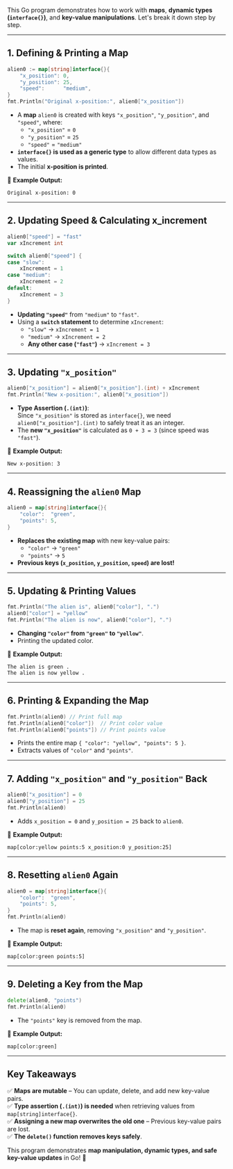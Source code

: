 This Go program demonstrates how to work with **maps**, **dynamic types (`interface{}`)**, and **key-value manipulations**. Let's break it down step by step.

---

## **1. Defining & Printing a Map**
```go
alien0 := map[string]interface{}{
    "x_position": 0,
    "y_position": 25,
    "speed":      "medium",
}
fmt.Println("Original x-position:", alien0["x_position"])
```
- A **map** `alien0` is created with keys `"x_position"`, `"y_position"`, and `"speed"`, where:
  - `"x_position"` = `0`
  - `"y_position"` = `25`
  - `"speed"` = `"medium"`
- **`interface{}` is used as a generic type** to allow different data types as values.
- The initial **x-position is printed**.

📌 **Example Output:**
```
Original x-position: 0
```

---

## **2. Updating Speed & Calculating x_increment**
```go
alien0["speed"] = "fast"
var xIncrement int

switch alien0["speed"] {
case "slow":
    xIncrement = 1
case "medium":
    xIncrement = 2
default:
    xIncrement = 3
}
```
- **Updating `"speed"`** from `"medium"` to `"fast"`.
- Using a **`switch` statement** to determine `xIncrement`:
  - `"slow"` → `xIncrement = 1`
  - `"medium"` → `xIncrement = 2`
  - **Any other case (`"fast"`)** → `xIncrement = 3`

---

## **3. Updating `"x_position"`**
```go
alien0["x_position"] = alien0["x_position"].(int) + xIncrement
fmt.Println("New x-position:", alien0["x_position"])
```
- **Type Assertion (`.(int)`)**:  
  Since `"x_position"` is stored as `interface{}`, we need `alien0["x_position"].(int)` to safely treat it as an integer.
- The **new `"x_position"`** is calculated as `0 + 3 = 3` (since speed was `"fast"`).

📌 **Example Output:**
```
New x-position: 3
```

---

## **4. Reassigning the `alien0` Map**
```go
alien0 = map[string]interface{}{
    "color":  "green",
    "points": 5,
}
```
- **Replaces the existing map** with new key-value pairs:
  - `"color"` → `"green"`
  - `"points"` → `5`
- **Previous keys (`x_position`, `y_position`, `speed`) are lost!**

---

## **5. Updating & Printing Values**
```go
fmt.Println("The alien is", alien0["color"], ".")
alien0["color"] = "yellow"
fmt.Println("The alien is now", alien0["color"], ".")
```
- **Changing `"color"` from `"green"` to `"yellow"`**.
- Printing the updated color.

📌 **Example Output:**
```
The alien is green .
The alien is now yellow .
```

---

## **6. Printing & Expanding the Map**
```go
fmt.Println(alien0) // Print full map
fmt.Println(alien0["color"])  // Print color value
fmt.Println(alien0["points"]) // Print points value
```
- Prints the entire map `{ "color": "yellow", "points": 5 }`.
- Extracts values of `"color"` and `"points"`.

---

## **7. Adding `"x_position"` and `"y_position"` Back**
```go
alien0["x_position"] = 0
alien0["y_position"] = 25
fmt.Println(alien0)
```
- Adds `x_position = 0` and `y_position = 25` back to `alien0`.

📌 **Example Output:**
```
map[color:yellow points:5 x_position:0 y_position:25]
```

---

## **8. Resetting `alien0` Again**
```go
alien0 = map[string]interface{}{
    "color":  "green",
    "points": 5,
}
fmt.Println(alien0)
```
- The map is **reset again**, removing `"x_position"` and `"y_position"`.

📌 **Example Output:**
```
map[color:green points:5]
```

---

## **9. Deleting a Key from the Map**
```go
delete(alien0, "points")
fmt.Println(alien0)
```
- The `"points"` key is removed from the map.

📌 **Example Output:**
```
map[color:green]
```

---

## **Key Takeaways**
✅ **Maps are mutable** – You can update, delete, and add new key-value pairs.  
✅ **Type assertion (`.(int)`) is needed** when retrieving values from `map[string]interface{}`.  
✅ **Assigning a new map overwrites the old one** – Previous key-value pairs are lost.  
✅ **The `delete()` function removes keys safely**.  

This program demonstrates **map manipulation, dynamic types, and safe key-value updates** in Go! 🚀